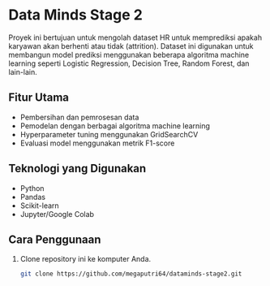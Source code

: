 # Data Minds Stage 2

Proyek ini bertujuan untuk mengolah dataset HR untuk memprediksi apakah karyawan akan berhenti atau tidak (attrition). Dataset ini digunakan untuk membangun model prediksi menggunakan beberapa algoritma machine learning seperti Logistic Regression, Decision Tree, Random Forest, dan lain-lain.

## Fitur Utama
- Pembersihan dan pemrosesan data
- Pemodelan dengan berbagai algoritma machine learning
- Hyperparameter tuning menggunakan GridSearchCV
- Evaluasi model menggunakan metrik F1-score

## Teknologi yang Digunakan
- Python
- Pandas
- Scikit-learn
- Jupyter/Google Colab

## Cara Penggunaan
1. Clone repository ini ke komputer Anda.
   ```bash
   git clone https://github.com/megaputri64/dataminds-stage2.git
